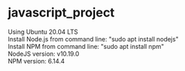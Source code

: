 # javascript_project
Using Ubuntu 20.04 LTS  
Install Node.js from command line: "sudo apt install nodejs"  
Install NPM from command line: "sudo apt install npm"  
NodeJS version: v10.19.0  
NPM version: 6.14.4  
